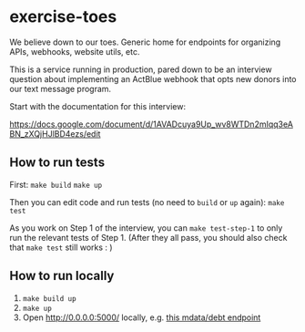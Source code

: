 # exercise-toes
We believe down to our toes. Generic home for endpoints for organizing APIs, webhooks, website utils, etc.

This is a service running in production, pared down to be an interview
question about implementing an ActBlue webhook that opts new donors into
our text message program.

Start with the documentation for this interview:

https://docs.google.com/document/d/1AVADcuya9Up_wv8WTDn2mIqq3eABN_zXQjHJlBD4ezs/edit

## How to run tests
First:
`make build`
`make up`

Then you can edit code and run tests (no need to `build` or `up` again):
`make test`

As you work on Step 1 of the interview, you can `make test-step-1` to
only run the relevant tests of Step 1. (After they all pass, you should
also check that `make test` still works : )

## How to run locally
1. `make build up`
2. `make up`
3. Open http://0.0.0.0:5000/ locally, e.g. [this mdata/debt endpoint](http://0.0.0.0:5000/dev/mdata/debt?args=120000&profile_techsandbox_income_last_year=120000&profile_techsandbox_outstanding_student_loan_debt=60000)
